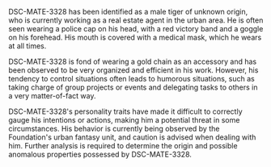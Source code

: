 DSC-MATE-3328 has been identified as a male tiger of unknown origin, who is currently working as a real estate agent in the urban area. He is often seen wearing a police cap on his head, with a red victory band and a goggle on his forehead. His mouth is covered with a medical mask, which he wears at all times.

DSC-MATE-3328 is fond of wearing a gold chain as an accessory and has been observed to be very organized and efficient in his work. However, his tendency to control situations often leads to humorous situations, such as taking charge of group projects or events and delegating tasks to others in a very matter-of-fact way.

DSC-MATE-3328's personality traits have made it difficult to correctly gauge his intentions or actions, making him a potential threat in some circumstances. His behavior is currently being observed by the Foundation's urban fantasy unit, and caution is advised when dealing with him. Further analysis is required to determine the origin and possible anomalous properties possessed by DSC-MATE-3328.